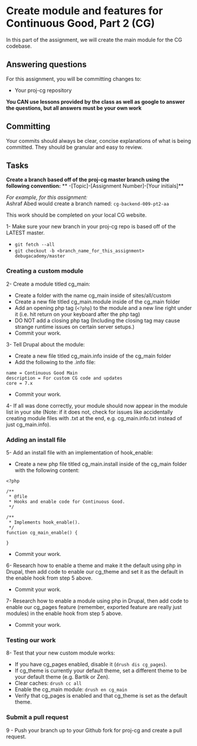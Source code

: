# Create module and features for Continuous Good, Part 2 (CG)
In this part of the assignment, we will create the main module for the CG codebase.

## Answering questions
For this assignment, you will be committing changes to:
- Your proj-cg repository

**You CAN use lessons provided by the class as well as google to answer the questions, but all answers must be your own work**

## Committing
Your commits should always be clear, concise explanations of what is being committed. They should be granular and easy to review.

## Tasks
**Create a branch based off of the proj-cg master branch using the following convention:**
** -[Topic]-[Assignment Number]-[Your initials]**

*For example, for this assignment:*  
Ashraf Abed would create a branch named: ```cg-backend-009-pt2-aa```

This work should be completed on your local CG website.  

1- Make sure your new branch in your proj-cg repo is based off of the LATEST master.
  - `git fetch --all`
  - `git checkout -b <branch_name_for_this_assignment> debugacademy/master`

### Creating a custom module
2- Create a module titled cg_main:
  - Create a folder with the name cg_main inside of sites/all/custom
  - Create a new file titled cg_main.module inside of the cg_main folder
  - Add an opening php tag (`<?php`) to the module and a new line right under it (i.e. hit return on your keyboard after the php tag)
  - DO NOT add a closing php tag (Including the closing tag may cause strange runtime issues on certain server setups.)
  - Commit your work.

3- Tell Drupal about the module:
  - Create a new file titled cg_main.info inside of the cg_main folder
  - Add the following to the .info file:

  ```
  name = Continuous Good Main
  description = For custom CG code and updates
  core = 7.x
  ```
  - Commit your work.

4- If all was done correctly, your module should now appear in the module list in your site (Note: if it does not, check for issues like accidentally creating module files with .txt at the end, e.g. cg_main.info.txt instead of just cg_main.info).

### Adding an install file
5- Add an install file with an implementation of hook_enable:
  - Create a new php file titled cg_main.install inside of the cg_main folder with the following content:

  ```
  <?php

  /**
   * @file
   * Hooks and enable code for Continuous Good.
   */

  /**
   * Implements hook_enable().
   */
  function cg_main_enable() {

  }

  ```
  - Commit your work.

6- Research how to enable a theme and make it the default using php in Drupal, then add code to enable our cg_theme and set it as the default in the enable hook from step 5 above.
  - Commit your work.

7- Research how to enable a module using php in Drupal, then add code to enable our cg_pages feature (remember, exported feature are really just modules) in the enable hook from step 5 above.
  - Commit your work.

### Testing our work
8- Test that your new custom module works:
  - If you have cg_pages enabled, disable it (`drush dis cg_pages`).
  - If cg_theme is currently your default theme, set a different theme to be your default theme (e.g. Bartik or Zen).
  - Clear caches: `drush cc all`
  - Enable the cg_main module: `drush en cg_main`
  - Verify that cg_pages is enabled and that cg_theme is set as the default theme.

### Submit a pull request
9 - Push your branch up to your Github fork for proj-cg and create a pull request.
